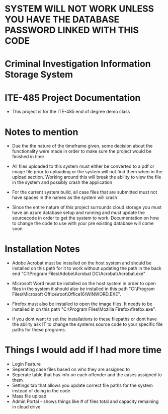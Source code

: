 # SYSTEM WILL NOT WORK UNLESS YOU HAVE THE DATABASE PASSWORD LINKED WITH THIS CODE

# Criminal Investigation Information Storage System

# ITE-485 Project Documentation
* This project is for the ITE-485 end of degree demo class




# Notes to mention
  * Due the the nature of the timeframe given, some decision about the functionality were made in order to make sure the project would be finished in time
  
  * All files uploaded to this system must either be converted to a pdf or image file prior to uploading or the system will not find them when in the upload section. Working around this will break the ability to view the file in the system and possibly crash the application
  
  * For the current system build, all case files that are submitted must not have spaces in the names as the system will crash
  
  * Since the entire nature of this project surrounds cloud storage you must have an azure database setup and running and must update the sourcecode in order to get the system to work. Documentation on how to change the code to use with your pre existing database will come soon

  
  
  
  
  # Installation Notes
  
  * Adobe Acrobat must be installed on the host system and should be installed on this path for it to work without updating the path in the back end "C:\Program Files\Adobe\Acrobat DC\Acrobat\Acrobat.exe"
  
  * Microsoft Word must be installed on the host system in order to open files in the system it should also be installed in this path "C:\Program Files\Microsoft Office\root\Office16\WINWORD.EXE".
  
  * Firefox must also be installed to open the image files. It needs to be installed in on this path "C:\Program Files\Mozilla Firefox\firefox.exe".

  * If you dont want to set the installations to these filepaths or dont have the ability ask IT to change the systems source code to your specific file paths for these programs.


# Things I would add if I had more time

* Login Feature
* Seperating case files based on who they are assigned to
* Seperate table that has info on each offender and the cases assigned to them
* Settings tab that allows you update correct file paths for the system instead of doing in the code
* Mass file upload
* Admin Portal - shows things like # of files total and capacity remaining in cloud drive


